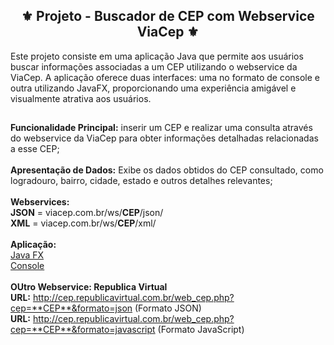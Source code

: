 <h2 align="center">⚜️ Projeto - Buscador de CEP com Webservice ViaCep ⚜️</h2>  


Este projeto consiste em uma aplicação Java que permite aos usuários buscar informações associadas a um CEP utilizando o webservice da ViaCep. A aplicação oferece duas interfaces: uma no formato de console e outra utilizando JavaFX, proporcionando uma experiência amigável e visualmente atrativa aos usuários.

## 
**Funcionalidade Principal:** inserir um CEP e realizar uma consulta através do webservice da ViaCep para obter informações detalhadas relacionadas a esse CEP;<br>
<br>
**Apresentação de Dados:** Exibe os dados obtidos do CEP consultado, como logradouro, bairro, cidade, estado e outros detalhes relevantes;<br>
<br>
**Webservices:** <br>
**JSON** = viacep.com.br/ws/**CEP**/json/<br>
**XML** = viacep.com.br/ws/**CEP**/xml/<br>
<br>
**Aplicação:** <br>
[Java FX](https://github.com/GivaldoMedeirosNeto/Buscarcep/tree/main/BuscarCepJavaFX)<br>
[Console](https://github.com/GivaldoMedeirosNeto/Buscarcep/tree/main/BuscarCepConsole)
<br><br>
**OUtro Webservice: Republica Virtual** <br>
**URL:** http://cep.republicavirtual.com.br/web_cep.php?cep=**CEP**&formato=json (Formato JSON)
<br>
**URL:** http://cep.republicavirtual.com.br/web_cep.php?cep=**CEP**&formato=javascript (Formato JavaScript)

